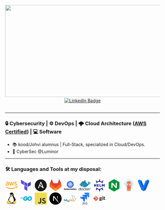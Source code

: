 <div id="header" align="center">
  <a href="https://www.youtube.com/watch?v=dQw4w9WgXcQ">
  <img src="https://media.giphy.com/media/v1.Y2lkPTc5MGI3NjExYzczOXZ6d3lrcDBoNDA4Z3lrMHMwYmp0OGxvMWFtejF2em5majczNiZlcD12MV9pbnRlcm5hbF9naWZfYnlfaWQmY3Q9Zw/5ehBR5qtLEXBe/giphy.gif" width="700" height="300" />
  </a>
</div>

<div id="badges" align="center">
  <a href="https://www.linkedin.com/in/anton-urban-4544522b5">
  <img src="https://img.shields.io/badge/LinkedIn-blue?style=for-the-badge&logo=linkedin&logoColor=white" alt="LinkedIn Badge"/>
  </a>
<br/>
<img src="https://komarev.com/ghpvc/?username=s4nct&style=flat-square&color=blue" alt=""/>
</div>

---

<h3> 🔒 Cybersecurity | ⚙️ DevOps | 🌩️ Cloud Architecture (<a href="https://www.credly.com/badges/2ec37ac2-bd66-4e85-82cb-2db410a392e2/linked_in_profile">AWS Certified</a>) | 💻 Software </h3>

- 📚 kood/Johvi alumnus | Full-Stack, specialized in Cloud/DevOps.
- 💼 CyberSec @Luminor

---

### :hammer_and_wrench: Languages and Tools at my disposal:

<div>
  <img src="https://github.com/devicons/devicon/blob/master/icons/amazonwebservices/amazonwebservices-plain-wordmark.svg" title="AWS" alt="AWS" width="40" height="40"/>&nbsp;
  <img src="https://github.com/devicons/devicon/blob/master/icons/terraform/terraform-original.svg" title="Terraform" alt="Terraform" width="40" height="40"/>&nbsp;
  <img src="https://github.com/devicons/devicon/blob/master/icons/ansible/ansible-original.svg" title="Ansible" **alt="Ansible" width="40" height="40"/>&nbsp;
  <img src="https://github.com/devicons/devicon/blob/master/icons/gitlab/gitlab-original.svg" title="Gitlab" **alt="Gitlab" width="40" height="40"/>&nbsp;
  <img src="https://github.com/devicons/devicon/blob/master/icons/kubernetes/kubernetes-original-wordmark.svg" title="Kubernetes" **alt="Kubernetes" width="40" height="40"/>&nbsp;
  <img src="https://github.com/devicons/devicon/blob/master/icons/docker/docker-original-wordmark.svg" title="Docker" **alt="Docker" width="40" height="40"/>&nbsp;
  <img src="https://github.com/devicons/devicon/blob/master/icons/helm/helm-original.svg" title="Helm" **alt="Helm" width="40" height="40"/>&nbsp;
  <img src="https://github.com/devicons/devicon/blob/master/icons/nginx/nginx-original.svg" title="Nginx" **alt="KNginx" width="40" height="40"/>&nbsp;
  <img src="https://github.com/devicons/devicon/blob/master/icons/argocd/argocd-original.svg" title="ArgoCD" **alt="ArgoCD" width="40" height="40"/>&nbsp;
  <img src="https://github.com/devicons/devicon/blob/master/icons/vagrant/vagrant-original.svg" title="Vagrant" **alt="Vagrant" width="40" height="40"/>&nbsp;
  <img src="https://github.com/devicons/devicon/blob/master/icons/linux/linux-original.svg" title="Linux" **alt="Linux" width="40" height="40"/>&nbsp;
  <img src="https://github.com/devicons/devicon/blob/master/icons/go/go-original-wordmark.svg" title="Go" width="40" height="40"/>&nbsp;
  <img src="https://github.com/devicons/devicon/blob/master/icons/javascript/javascript-original.svg" title="JavaScript" alt="JavaScript" width="40" height="40"/>&nbsp;
  <img src="https://github.com/devicons/devicon/blob/master/icons/nextjs/nextjs-original.svg" title="Next.js" alt="Next.js" width="40" height="40"/>&nbsp;
  <img src="https://github.com/devicons/devicon/blob/master/icons/mysql/mysql-original-wordmark.svg" title="MySQL"  alt="MySQL" width="40" height="40"/>&nbsp;
  <img src="https://github.com/devicons/devicon/blob/master/icons/jira/jira-original-wordmark.svg" title="Jira" **alt="Jira" width="40" height="40"/>&nbsp;
  <img src="https://github.com/devicons/devicon/blob/master/icons/git/git-original-wordmark.svg" title="Git" **alt="Git" width="40" height="40"/>&nbsp;
</div>
